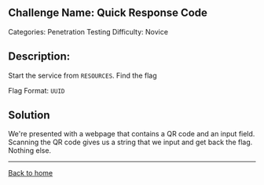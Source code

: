 ## Challenge Name: Quick Response Code
Categories: Penetration Testing
Difficulty: Novice

## Description:

Start the service from `RESOURCES`. Find the flag

Flag Format: `UUID`


## Solution

We're presented with a webpage that contains a QR code and an input field. Scanning the QR code gives us a string that we input and get back the flag. Nothing else.


---
[Back to home](../README.md)

